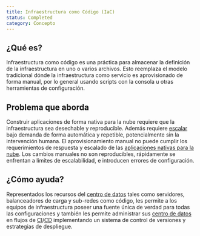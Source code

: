 ```yaml
---
title: Infraestructura como Código (IaC)
status: Completed
category: Concepto
---
```


## ¿Qué es?

Infraestructura como código es una práctica para almacenar la definición de la infraestructura en uno o varios archivos. Esto reemplaza el modelo tradicional dónde la infraestructura como servicio es aprovisionado de forma manual, por lo general usando scripts con la consola u otras herramientas de configuración.

## Problema que aborda

Construir aplicaciones de forma nativa para la nube requiere que la infraestructura sea desechable y reproducible. Además requiere [escalar](/scalability/) bajo demanda de forma automática y repetible, potencialmente sin la intervención humana. El aprovisionamiento manual no puede cumplir los requerimientos de respuesta y escalado de las [aplicaciones nativas para la nube](/es/cloud-native-apps/). Los cambios manuales no son reproducibles, rápidamente se enfrentan a limites de escalabilidad, e introducen errores de configuración.

## ¿Cómo ayuda?

Representados los recursos del [centro de datos](/data-center/) tales como servidores, balanceadores de carga y sub-redes como código, les permite a los equipos de infraestructura poseer una fuente única de verdad para todas las configuraciones y también les permite administrar sus [centro de datos](/data-center/) en flujos de [CI](/es/continuous-integration/)/[CD](/continuous-delivery/) implementando un sistema de control de versiones y estrategias de despliegue.
